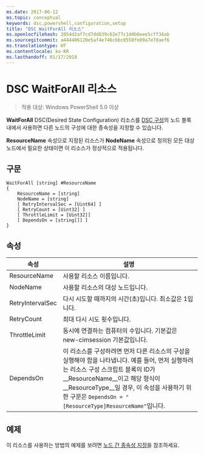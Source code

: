 ```yaml
---
ms.date: 2017-06-12
ms.topic: conceptual
keywords: dsc,powershell,configuration,setup
title: "DSC WaitForAll 리소스"
ms.openlocfilehash: 2054d2af7cd7dd839c62e77c1d4b6eee5cff34ab
ms.sourcegitcommit: a444406120e5af4e746cbbc0558fe89a7e78aef6
ms.translationtype: HT
ms.contentlocale: ko-KR
ms.lasthandoff: 01/17/2018
---
```

# <a name="dsc-waitforall-resource"></a>DSC WaitForAll 리소스

> 적용 대상: Windows PowerShell 5.0 이상

**WaitForAll** DSC(Desired State Configuration) 리소스를 [DSC 구성](configurations.md)의 노드 블록 내에서 사용하면 다른 노드의 구성에 대한 종속성을 지정할 수 있습니다.

**ResourceName** 속성으로 지정된 리소스가 **NodeName** 속성으로 정의된 모든 대상 노드에서 필요한 상태이면 이 리소스가 정상적으로 적용됩니다.


## <a name="syntax"></a>구문

```
WaitForAll [string] #ResourceName
{
    ResourceName = [string]
    NodeName = [string]
    [ RetryIntervalSec = [Uint64] ]
    [ RetryCount = [Uint32] ] 
    [ ThrottleLimit = [Uint32]]
    [ DependsOn = [string[]] ]
}
```

## <a name="properties"></a>속성

|  속성  |  설명   | 
|---|---| 
| ResourceName| 사용할 리소스 이름입니다.| 
| NodeName| 사용할 리소스의 대상 노드입니다.| 
| RetryIntervalSec| 다시 시도할 때까지의 시간(초)입니다. 최소값은 1입니다.| 
| RetryCount| 최대 다시 시도 횟수입니다.| 
| ThrottleLimit| 동시에 연결하는 컴퓨터의 수입니다. 기본값은 new-cimsession 기본값입니다.| 
| DependsOn | 이 리소스를 구성하려면 먼저 다른 리소스의 구성을 실행해야 함을 나타냅니다. 예를 들어, 먼저 실행하려는 리소스 구성 스크립트 블록의 ID가 __ResourceName__이고 해당 형식이 __ResourceType__일 경우, 이 속성을 사용하기 위한 구문은 `DependsOn = "[ResourceType]ResourceName"`입니다.|


## <a name="example"></a>예제

이 리소스를 사용하는 방법의 예제를 보려면 [노드 간 종속성 지정](crossNodeDependencies.md)을 참조하세요.

